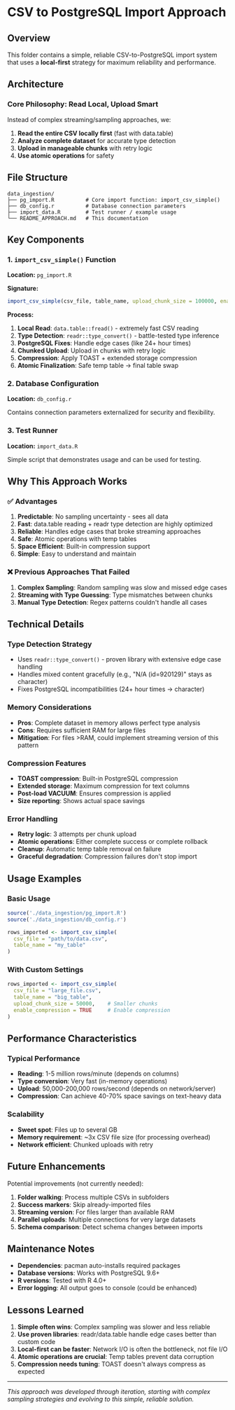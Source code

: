 # CSV to PostgreSQL Import Approach

## Overview

This folder contains a simple, reliable CSV-to-PostgreSQL import system that uses a **local-first** strategy for maximum reliability and performance.

## Architecture

### Core Philosophy: Read Local, Upload Smart

Instead of complex streaming/sampling approaches, we:
1. **Read the entire CSV locally first** (fast with data.table)
2. **Analyze complete dataset** for accurate type detection
3. **Upload in manageable chunks** with retry logic
4. **Use atomic operations** for safety

## File Structure

```
data_ingestion/
├── pg_import.R          # Core import function: import_csv_simple()
├── db_config.r          # Database connection parameters
├── import_data.R        # Test runner / example usage
└── README_APPROACH.md   # This documentation
```

## Key Components

### 1. `import_csv_simple()` Function

**Location:** `pg_import.R`

**Signature:**
```r
import_csv_simple(csv_file, table_name, upload_chunk_size = 100000, enable_compression = TRUE)
```

**Process:**
1. **Local Read**: `data.table::fread()` - extremely fast CSV reading
2. **Type Detection**: `readr::type_convert()` - battle-tested type inference
3. **PostgreSQL Fixes**: Handle edge cases (like 24+ hour times)
4. **Chunked Upload**: Upload in chunks with retry logic
5. **Compression**: Apply TOAST + extended storage compression
6. **Atomic Finalization**: Safe temp table → final table swap

### 2. Database Configuration

**Location:** `db_config.r`

Contains connection parameters externalized for security and flexibility.

### 3. Test Runner

**Location:** `import_data.R`

Simple script that demonstrates usage and can be used for testing.

## Why This Approach Works

### ✅ Advantages

1. **Predictable**: No sampling uncertainty - sees all data
2. **Fast**: data.table reading + readr type detection are highly optimized
3. **Reliable**: Handles edge cases that broke streaming approaches
4. **Safe**: Atomic operations with temp tables
5. **Space Efficient**: Built-in compression support
6. **Simple**: Easy to understand and maintain

### ❌ Previous Approaches That Failed

1. **Complex Sampling**: Random sampling was slow and missed edge cases
2. **Streaming with Type Guessing**: Type mismatches between chunks
3. **Manual Type Detection**: Regex patterns couldn't handle all cases

## Technical Details

### Type Detection Strategy

- Uses `readr::type_convert()` - proven library with extensive edge case handling
- Handles mixed content gracefully (e.g., "N/A (id=920129)" stays as character)
- Fixes PostgreSQL incompatibilities (24+ hour times → character)

### Memory Considerations

- **Pros**: Complete dataset in memory allows perfect type analysis
- **Cons**: Requires sufficient RAM for large files
- **Mitigation**: For files >RAM, could implement streaming version of this pattern

### Compression Features

- **TOAST compression**: Built-in PostgreSQL compression
- **Extended storage**: Maximum compression for text columns
- **Post-load VACUUM**: Ensures compression is applied
- **Size reporting**: Shows actual space savings

### Error Handling

- **Retry logic**: 3 attempts per chunk upload
- **Atomic operations**: Either complete success or complete rollback
- **Cleanup**: Automatic temp table removal on failure
- **Graceful degradation**: Compression failures don't stop import

## Usage Examples

### Basic Usage
```r
source('./data_ingestion/pg_import.R')
source('./data_ingestion/db_config.r')

rows_imported <- import_csv_simple(
  csv_file = "path/to/data.csv",
  table_name = "my_table"
)
```

### With Custom Settings
```r
rows_imported <- import_csv_simple(
  csv_file = "large_file.csv",
  table_name = "big_table",
  upload_chunk_size = 50000,    # Smaller chunks
  enable_compression = TRUE     # Enable compression
)
```

## Performance Characteristics

### Typical Performance
- **Reading**: 1-5 million rows/minute (depends on columns)
- **Type conversion**: Very fast (in-memory operations)
- **Upload**: 50,000-200,000 rows/second (depends on network/server)
- **Compression**: Can achieve 40-70% space savings on text-heavy data

### Scalability
- **Sweet spot**: Files up to several GB
- **Memory requirement**: ~3x CSV file size (for processing overhead)
- **Network efficient**: Chunked uploads with retry

## Future Enhancements

Potential improvements (not currently needed):

1. **Folder walking**: Process multiple CSVs in subfolders
2. **Success markers**: Skip already-imported files
3. **Streaming version**: For files larger than available RAM
4. **Parallel uploads**: Multiple connections for very large datasets
5. **Schema comparison**: Detect schema changes between imports

## Maintenance Notes

- **Dependencies**: pacman auto-installs required packages
- **Database versions**: Works with PostgreSQL 9.6+
- **R versions**: Tested with R 4.0+
- **Error logging**: All output goes to console (could be enhanced)

## Lessons Learned

1. **Simple often wins**: Complex sampling was slower and less reliable
2. **Use proven libraries**: readr/data.table handle edge cases better than custom code
3. **Local-first can be faster**: Network I/O is often the bottleneck, not file I/O
4. **Atomic operations are crucial**: Temp tables prevent data corruption
5. **Compression needs tuning**: TOAST doesn't always compress as expected

---

*This approach was developed through iteration, starting with complex sampling strategies and evolving to this simple, reliable solution.*